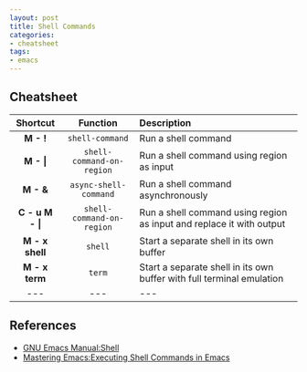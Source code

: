 ```yaml
---
layout: post
title: Shell Commands
categories:
- cheatsheet
tags:
- emacs
---
```


## Cheatsheet

| Shortcut |            Function              |        Description                                                   |
|:--------:|:--------------------------------:|:----------------------------------|
|**M - !** | `shell-command`                  | Run a shell command               |
|**M - &#124;** | `shell-command-on-region`        | Run a shell command using region as input       |
|**M - &** | `async-shell-command`            | Run a shell command asynchronously       |
|**C - u M - &#124;** | `shell-command-on-region`  | Run a shell command using region as input and replace it with output |
|**M - x shell** | `shell`                  | Start a separate shell in its own buffer           |
|**M - x term** | `term`         | Start a separate shell in its own buffer with full terminal emulation |
|---|---|---|


## References

- [GNU Emacs Manual:Shell](https://www.gnu.org/software/emacs/manual/html_node/emacs/Shell.html)
- [Mastering Emacs:Executing Shell Commands in Emacs](https://www.masteringemacs.org/article/executing-shell-commands-emacs)
